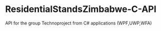 # ResidentialStandsZimbabwe-C-API
API for the group Technoproject from C# applications (WPF,UWP,WFA)
